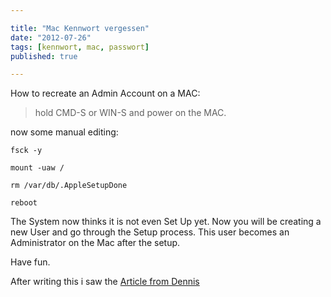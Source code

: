 ```yaml
---

title: "Mac Kennwort vergessen"
date: "2012-07-26"
tags: [kennwort, mac, passwort]
published: true

---
```


How to recreate an Admin Account on a MAC:

> hold CMD-S or WIN-S and power on the MAC.

now some manual editing:
```
fsck -y

mount -uaw /

rm /var/db/.AppleSetupDone

reboot
```

The System now thinks it is not even Set Up yet.
Now you will be creating a new User and go through the Setup process.
This user becomes an Administrator on the Mac after the setup.

Have fun.

After writing this i saw the <a href="http://instant-thinking.de/2008/02/14/mac-os-x-passwort-vergessen/">Article from Dennis</a>
